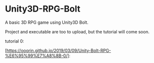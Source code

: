 # Unity3D-RPG-Bolt
A basic 3D RPG game using Unity3D Bolt.

Project and executable are too to upload, but the tutorial will come soon.

tutorial 0: 

[https://ooorin.github.io/2019/03/09/Unity-Bolt-RPG-%E6%95%99%E7%A8%8B-0/]: 

